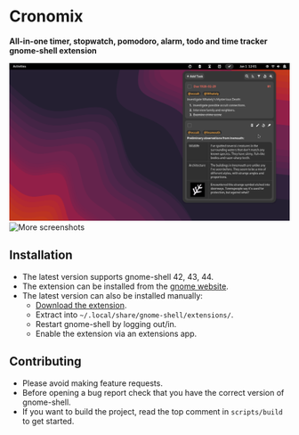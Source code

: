 # Cronomix

**All-in-one timer, stopwatch, pomodoro, alarm, todo and time tracker gnome-shell extension**

![preview](./data/images/screenshots/todo.png)
![More screenshots](https://github.com/zagortenay333/cronomix/tree/master/data/images/screenshots)

## Installation

- The latest version supports gnome-shell 42, 43, 44.
- The extension can be installed from the [gnome website](https://extensions.gnome.org/extension/1238/time/).
- The latest version can also be installed manually:
    - [Download the extension](https://github.com/zagortenay333/cronomix/data/cronomix@zagortenay333).
    - Extract into `~/.local/share/gnome-shell/extensions/`.
    - Restart gnome-shell by logging out/in.
    - Enable the extension via an extensions app.

## Contributing

- Please avoid making feature requests.
- Before opening a bug report check that you have the correct version of gnome-shell.
- If you want to build the project, read the top comment in `scripts/build` to get started.
